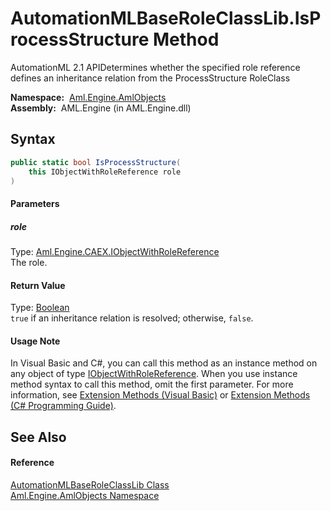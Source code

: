 AutomationMLBaseRoleClassLib.IsProcessStructure Method
======================================================
AutomationML 2.1 APIDetermines whether the specified role reference defines an inheritance relation from the ProcessStructure RoleClass

  **Namespace:**  [Aml.Engine.AmlObjects][1]  
  **Assembly:**  AML.Engine (in AML.Engine.dll)

Syntax
------

```csharp
public static bool IsProcessStructure(
	this IObjectWithRoleReference role
)
```

#### Parameters

##### *role*
Type: [Aml.Engine.CAEX.IObjectWithRoleReference][2]  
The role.

#### Return Value
Type: [Boolean][3]  
`true` if an inheritance relation is resolved; otherwise, `false`.
#### Usage Note
In Visual Basic and C#, you can call this method as an instance method on any object of type [IObjectWithRoleReference][2]. When you use instance method syntax to call this method, omit the first parameter. For more information, see [Extension Methods (Visual Basic)][4] or [Extension Methods (C# Programming Guide)][5].

See Also
--------

#### Reference
[AutomationMLBaseRoleClassLib Class][6]  
[Aml.Engine.AmlObjects Namespace][1]  

[1]: ../README.md
[2]: ../../Aml.Engine.CAEX/IObjectWithRoleReference/README.md
[3]: https://docs.microsoft.com/dotnet/api/system.boolean
[4]: https://docs.microsoft.com/dotnet/visual-basic/programming-guide/language-features/procedures/extension-methods
[5]: https://docs.microsoft.com/dotnet/csharp/programming-guide/classes-and-structs/extension-methods
[6]: README.md
[7]: https://www.automationml.org
[8]: ../../icons/logoShade.png